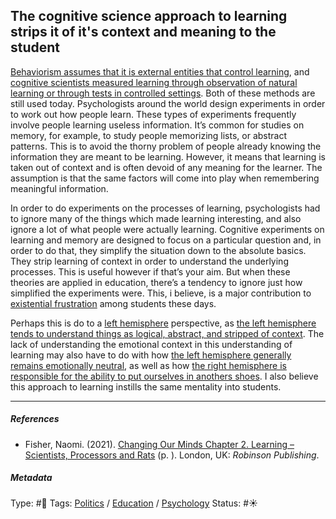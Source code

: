 ## The cognitive science approach to learning strips it of it's context and meaning to the student

[Behaviorism assumes that it is external entities that control learning](Behaviorism%20assumes%20that%20it%20is%20external%20entities%20that%20control%20learning.md), and [cognitive scientists measured learning through observation of natural learning or through tests in controlled settings](Cognitive%20scientists%20measured%20learning%20through%20observation%20of%20natural%20learning%20or%20through%20tests%20in%20controlled%20settings.md). Both of these methods are still used today. Psychologists around the world design experiments in order to work out how people learn. These types of experiments frequently involve people learning useless information. It’s common for studies on memory, for example, to study people memorizing lists, or abstract patterns. This is to avoid the thorny problem of people already knowing the information they are meant to be learning. However, it means that learning is taken out of context and is often devoid of any meaning for the learner. The assumption is that the same factors will come into play when remembering meaningful information. 

In order to do experiments on the processes of learning, psychologists had to ignore many of the things which made learning interesting, and also ignore a lot of what people were actually learning. Cognitive experiments on learning and memory are designed to focus on a particular question and, in order to do that, they simplify the situation down to the absolute basics. They strip learning of context in order to understand the underlying processes. This is useful however if that’s your aim. But when these theories are applied in education, there’s a tendency to ignore just how simplified the experiments were. This, i believe, is a major contribution to [existential frustration](Existential%20frustration.md) among students these days. 

Perhaps this is do to a [left hemisphere](Left%20hemisphere.md) perspective, as [the left hemisphere tends to understand things as logical, abstract, and stripped of context](The%20left%20hemisphere%20tends%20to%20understand%20things%20as%20logical,%20abstract,%20and%20stripped%20of%20context.md). The lack of understanding the emotional context in this understanding of learning may also have to do with how [the left hemisphere generally remains emotionally neutral](The%20left%20hemisphere%20generally%20remains%20emotionally%20neutral.md), as well as how [the right hemisphere is responsible for the ability to put ourselves in anothers shoes](The%20right%20hemisphere%20is%20responsible%20for%20the%20ability%20to%20put%20ourselves%20in%20anothers%20shoes.md). I also believe this approach to learning instills the same mentality into students. 

---

##### References

* Fisher, Naomi. (2021). [Changing Our Minds Chapter 2. Learning – Scientists, Processors and Rats](Changing%20Our%20Minds%20Chapter%202.%20Learning%20%E2%80%93%20Scientists,%20Processors%20and%20Rats.md) (p. ). London, UK: *Robinson Publishing*.

##### Metadata

Type: #🔴 
Tags: [Politics](Politics.md) / [Education]() / [Psychology](Psychology.md)
Status: #☀️ 
